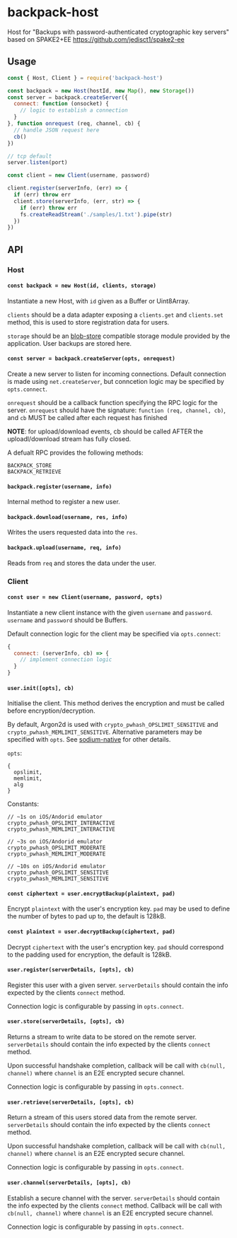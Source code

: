 # backpack-host
Host for "Backups with password-authenticated cryptographic key servers" based on SPAKE2+EE https://github.com/jedisct1/spake2-ee

## Usage

```js
const { Host, Client } = require('backpack-host')

const backpack = new Host(hostId, new Map(), new Storage())
const server = backpack.createServer({
  connect: function (onsocket) {
    // logic to establish a connection
  }
}, function onrequest (req, channel, cb) {
  // handle JSON request here
  cb()
})

// tcp default
server.listen(port)

const client = new Client(username, password)

client.register(serverInfo, (err) => {
  if (err) throw err
  client.store(serverInfo, (err, str) => {
    if (err) throw err
    fs.createReadStream('./samples/1.txt').pipe(str)
  })
})
```

## API

### Host

#### ``const backpack = new Host(id, clients, storage)``

Instantiate a new Host, with `id` given as a Buffer or Uint8Array.

`clients` should be a data adapter exposing a `clients.get` and `clients.set` method, this is used to store registration data for users.

`storage` should be an [blob-store](https://github.com/maxogden/abstract-blob-store) compatible storage module provided by the application. User backups are stored here.

#### ``const server = backpack.createServer(opts, onrequest)``

Create a new server to listen for incoming connections. Default connection is made using `net.createServer`, but conncetion logic may be specified by `opts.connect`.

`onrequest` should be a callback function specifying the RPC logic for the server. `onrequest` should have the signature: `function (req, channel, cb)`, and `cb` MUST be called after each request has finished 

**NOTE**: for upload/download events, cb should be called AFTER the uploadl/download stream has fully closed.

A defualt RPC provides the following methods:
```
BACKPACK_STORE
BACKPACK_RETRIEVE
```

#### ``backpack.register(username, info)``

Internal method to register a new user.


#### ``backpack.download(username, res, info)``

Writes the users requested data into the `res`.


#### ``backpack.upload(username, req, info)``

Reads from `req` and stores the data under the user.

### Client

#### `const user = new Client(username, password, opts)`

Instantiate a new client instance with the given `username` and `password`. `username` and `password` should be Buffers.

Default connection logic for the client may be specified via `opts.connect`:
```js
{
  connect: (serverInfo, cb) => {
    // implement connection logic
  }
}
```

#### `user.init([opts], cb)`

Initialise the client. This method derives the encryption and must be called before encryption/decryption.

By default, Argon2d is used with `crypto_pwhash_OPSLIMIT_SENSITIVE` and `crypto_pwhash_MEMLIMIT_SENSITIVE`. Alternative parameters may be specified with `opts`. See [sodium-native](https://sodium-friends.github.io/docs/docs/passwordhashing#crypto_pwhash) for other details.

`opts`:
```
{
  opslimit,
  memlimit,
  alg
}
```

Constants:
```
// ~1s on iOS/Andorid emulator
crypto_pwhash_OPSLIMIT_INTERACTIVE
crypto_pwhash_MEMLIMIT_INTERACTIVE

// ~3s on iOS/Andorid emulator
crypto_pwhash_OPSLIMIT_MODERATE
crypto_pwhash_MEMLIMIT_MODERATE

// ~10s on iOS/Andorid emulator
crypto_pwhash_OPSLIMIT_SENSITIVE
crypto_pwhash_MEMLIMIT_SENSITIVE
```

#### `const ciphertext = user.encryptBackup(plaintext, pad)`

Encrypt `plaintext` with the user's encryption key. `pad` may be used to define the number of bytes to pad up to, the default is 128kB.

#### `const plaintext = user.decryptBackup(ciphertext, pad)`

Decrypt `ciphertext` with the user's encryption key. `pad` should correspond to the padding used for encryption, the default is 128kB.

#### `user.register(serverDetails, [opts], cb)`

Register this user with a given server. `serverDetails` should contain the info expected by the clients `connect` method.

Connection logic is configurable by passing in `opts.connect`.

#### `user.store(serverDetails, [opts], cb)`

Returns a stream to write data to be stored on the remote server. `serverDetails` should contain the info expected by the clients `connect` method.

Upon successful handshake completion, callback will be call with `cb(null, channel)` where `channel` is an E2E encrypted secure channel.

Connection logic is configurable by passing in `opts.connect`.

#### `user.retrieve(serverDetails, [opts], cb)`

Return a stream of this users stored data from the remote server. `serverDetails` should contain the info expected by the clients `connect` method.

Upon successful handshake completion, callback will be call with `cb(null, channel)` where `channel` is an E2E encrypted secure channel.

Connection logic is configurable by passing in `opts.connect`.

#### `user.channel(serverDetails, [opts], cb)`

Establish a secure channel with the server. `serverDetails` should contain the info expected by the clients `connect` method. Callback will be call with `cb(null, channel)` where `channel` is an E2E encrypted secure channel.

Connection logic is configurable by passing in `opts.connect`.
